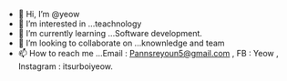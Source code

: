 - 👋 Hi, I’m @yeow
- 👀 I’m interested in ...teachnology
- 🌱 I’m currently learning ...Software development.
- 💞️ I’m looking to collaborate on ...knownledge and team
- 📫 How to reach me ...Email : Pannsreyoun5@gmail.com , FB : Yeow , Instagram : itsurboiyeow.

<!---
yeowpann is a ✨ special ✨ repository because its `README.md` (this file) appears on your GitHub profile.
You can click the Preview link to take a look at your changes.
--->
